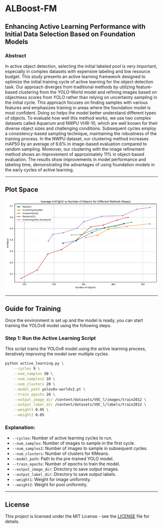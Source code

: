 # ALBoost-FM
## Enhancing Active Learning Performance with Initial Data Selection Based on Foundation Models

### Abstract

In active object detection, selecting the initial labeled
pool is very important, especially in complex datasets with
expensive labeling and low resource budget. This study
presents an active learning framework designed to optimize
the initial training cycle of active learning for the
object detection task. Our approach diverges from traditional
methods by utilizing feature-based clustering from
the YOLO-World model and refining images based on objectness
scores from YOLO rather than relying on uncertainty
sampling in the initial cycle. This approach focuses
on finding samples with various features and emphasizes
training in areas where the foundation model is most confident.
Doing so helps the model better understand different
types of objects. To evaluate how well this method
works, we use two complex datasets called Aquarium and
NWPU VHR-10, which are well known for their diverse object
sizes and challenging conditions. Subsequent cycles
employ a consistency-based sampling technique, maintaining
the robustness of the training process. In the NWPU
dataset, our clustering method increases mAP50 by an average
of 6.6% in image-based evaluation compared to random
sampling. Moreover, our clustering with the image refinement
method shows an improvement of approximately
11% in object-based evaluation. The results show improvements
in model performance and labeling time, demonstrating
the advantages of using foundation models in the early
cycles of active learning.

---

## Plot Space

![Plot](Nwpu.jpeg)


---

## Guide for Training

Once the environment is set up and the model is ready, you can start training the YOLOv8 model using the following steps.

### Step 1: Run the Active Learning Script

This script trains the YOLOv8 model using the active learning process, iteratively improving the model over multiple cycles.

```bash
python active_learning.py \
    --cycles 9 \
    --num_samples 50 \
    --num_samples2 10 \
    --num_clusters 20 \
    --model_path yolov8x-worldv2.pt \
    --train_epochs 20 \
    --output_image_dir /content/datasets/VOC_l/images/train2012 \
    --output_label_dir /content/datasets/VOC_l/labels/train2012 \
    --weight1 0.95 \
    --weight2 0.05
```

### Explanation:

- `--cycles`: Number of active learning cycles to run.
- `--num_samples`: Number of images to sample in the first cycle.
- `--num_samples2`: Number of images to sample in subsequent cycles.
- `--num_clusters`: Number of clusters for KMeans.
- `--model_path`: Path to the pre-trained YOLO model.
- `--train_epochs`: Number of epochs to train the model.
- `--output_image_dir`: Directory to save output images.
- `--output_label_dir`: Directory to save output labels.
- `--weight1`: Weight for image uniformity.
- `--weight2`: Weight for pool uniformity.

---

## License

This project is licensed under the MIT License - see the [LICENSE](LICENSE) file for details.